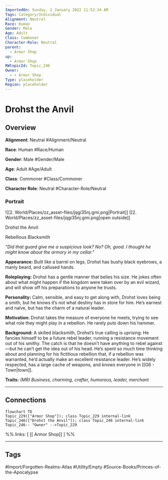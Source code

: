 ```yaml
---
ImportedOn: Sunday, 2 January 2022 11:52:34 AM
Tags: Category/Individual
Alignment: Neutral
Race: Human
Gender: Male
Age: Adult
Class: Commoner
Character-Role: Neutral
parent:
  - Armor Shop
up:
  - Armor Shop
RWtopicId: Topic_246
Owner:
  - - Armor Shop
Type: placeholder
Region: placeholder
---
```

# Drohst the Anvil
## Overview
**Alignment**: Neutral
#Alignment/Neutral

**Race**: Human
#Race/Human

**Gender**: Male
#Gender/Male

**Age**: Adult
#Age/Adult

**Class**: Commoner
#Class/Commoner

**Character Role**: Neutral
#Character-Role/Neutral

### Portrait
![[2. World/Places/zz_asset-files/jqgi35nj.gmi.png|Portrait]]
[[2. World/Places/zz_asset-files/jqgi35nj.gmi.png|open outside]]

Drohst the Anvil

Rebellious Blacksmith

*“Did that guard give me a suspicious look? No? Oh, good. I thought he might know about the armory in my cellar.”*

**Appearance:** Built like a barrel on legs, Drohst has bushy black eyebrows, a manly beard, and callused hands.

**Roleplaying:** Drohst has a gentle manner that belies his size. He jokes often about what might happen if the kingdom were taken over by an evil wizard, and will show off his preparations to anyone he trusts.

**Personality:** Calm, sensible, and easy to get along with, Drohst loves being a smith, but he knows it’s not what destiny has in store for him. He’s earnest and naïve, but has the charm of a natural leader.

**Motivation:** Drohst takes the measure of everyone he meets, trying to see what role they might play in a rebellion. He rarely puts down his hammer.

**Background:** A skilled blacksmith, Drohst’s true calling is uprising: He fancies himself to be a future rebel leader, running a resistance movement out of his smithy. The catch is that he doesn’t have anything to rebel against—but he can’t get the idea out of his head. He’s spent so much time thinking about and planning for his fictitious rebellion that, if a rebellion was warranted, he’d actually make an excellent resistance leader. He’s widely respected, has a large cache of weapons, and knows everyone in [[G6 - Town|town]].

**Traits:** *(MR) Business, charming, crafter, humorous, leader, merchant*

---
## Connections
```mermaid
flowchart TD
Topic_229(["Armor Shop"]); class Topic_229 internal-link
Topic_246(["Drohst the Anvil"]); class Topic_246 internal-link
Topic_246-- "Owner" -->Topic_229
```
%%
links: [ [[ Armor Shop]] ]
%%


---
## Tags
#Import/Forgotten-Realms-Atlas #Utility/Empty #Source-Books/Princes-of-the-Apocalypse

